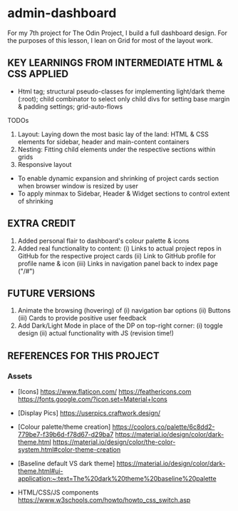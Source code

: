 # admin-dashboard

For my 7th project for The Odin Project, I build a full dashboard design. For the purposes of this lesson, I lean on Grid for most of the layout work. 


## KEY LEARNINGS FROM INTERMEDIATE HTML & CSS APPLIED
- Html tag; structural pseudo-classes for implementing light/dark theme (:root); child combinator to select only child divs for setting base margin & padding settings; grid-auto-flows

TODOs
1. Layout: Laying down the most basic lay of the land: HTML & CSS elements for sidebar, header and main-content containers
2. Nesting: Fitting child elements under the respective sections within grids
3. Responsive layout
- To enable dynamic expansion and shrinking of project cards section when browser window is resized by user
- To apply minmax to Sidebar, Header & Widget sections to control extent of shrinking

## EXTRA CREDIT
1. Added personal flair to dashboard's colour palette & icons 
2. Added real functionality to content: (i) Links to actual project repos in GitHub for the respective project cards (ii) Link to GitHub profile for profile name & icon (iii) Links in navigation panel back to index page ("/#")

## FUTURE VERSIONS
1. Animate the browsing (hovering) of (i) navigation bar options (ii) Buttons (iii) Cards to provide positive user feedback
2. Add Dark/Light Mode in place of the DP on top-right corner: (i) toggle design (ii) actual functionality with JS (revision time!)


## REFERENCES FOR THIS PROJECT
### Assets
- [Icons]
https://www.flaticon.com/ 
https://feathericons.com
https://fonts.google.com/?icon.set=Material+Icons
- [Display Pics] 
https://userpics.craftwork.design/
- [Colour palette/theme creation] 
https://coolors.co/palette/6c8dd2-779be7-f39b6d-f78d67-d29ba7
https://material.io/design/color/dark-theme.html
https://material.io/design/color/the-color-system.html#color-theme-creation
- [Baseline default VS dark theme] 
https://material.io/design/color/dark-theme.html#ui-application:~:text=The%20dark%20theme%20baseline%20palette


- HTML/CSS/JS components
https://www.w3schools.com/howto/howto_css_switch.asp

